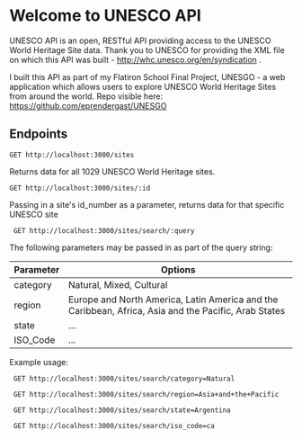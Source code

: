 # Welcome to UNESCO API #

UNESCO API is an open, RESTful API providing access to the UNESCO World Heritage Site data. Thank you to UNESCO for providing the XML file on which this API was built - http://whc.unesco.org/en/syndication .

I built this API as part of my Flatiron School Final Project, UNESGO - a web application which allows users to explore UNESCO World Heritage Sites from around the world. Repo visible here: https://github.com/eprendergast/UNESGO

## Endpoints ##

``` GET http://localhost:3000/sites ```

Returns data for all 1029 UNESCO World Heritage sites.


``` GET http://localhost:3000/sites/:id ```

Passing in a site's id_number as a parameter, returns data for that specific UNESCO site


``` GET http://localhost:3000/sites/search/:query```

The following parameters may be passed in as part of the query string:

| Parameter  | Options |
| ------------- | ------------- |
| category  | Natural, Mixed, Cultural  |
| region  | Europe and North America, Latin America and the Caribbean, Africa, Asia and the Pacific, Arab States |
| state  | ...  |
| ISO_Code  | ...  |

Example usage:

``` GET http://localhost:3000/sites/search/category=Natural```

``` GET http://localhost:3000/sites/search/region=Asia+and+the+Pacific```

``` GET http://localhost:3000/sites/search/state=Argentina```

``` GET http://localhost:3000/sites/search/iso_code=ca```

